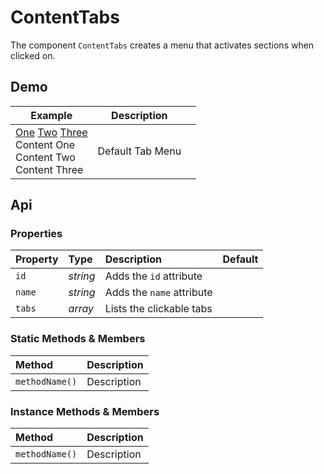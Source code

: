 # ContentTabs
The component `ContentTabs` creates a menu that activates sections when clicked on.

## Demo

<table class="example">
  <thead>
    <tr>
      <th>Example</th>
      <th>Description</th>
      <th></th>
    </tr>
  </thead>
  <tbody>
    <tr>
      <td>
        <content-tabs group="profile">
          <a href="#" data-tab-name="one" class="selected">One</a>
          <a href="#" data-tab-name="two">Two</a>
          <a href="#" data-tab-name="three">Three</a>
        </content-tabs>
        <section data-tab-group="profile" data-tab-name="one" class="show">
          Content One
        </section>
        <section data-tab-group="profile" data-tab-name="two">
          Content Two
        </section>
        <section data-tab-group="profile" data-tab-name="three">
          Content Three
        </section>
      </td>
      <td>Default Tab Menu</td>
      <td>
        <icon-container src="./sprite.svg#code"></icon-container>
      </td>
    </tr>
  </tbody>
</table>


## Api

### Properties

| Property | Type | Description | Default |
| :--- | :--- | :--- | :--- |
| `id` | *string* | Adds the `id` attribute | |
| `name` | *string* | Adds the `name` attribute | |
| `tabs` | *array* | Lists the clickable tabs | |

### Static Methods & Members

| Method | Description |
| :--- | :--- |
| `methodName()` | Description |

### Instance Methods & Members

| Method | Description |
| :--- | :--- |
| `methodName()` | Description |
